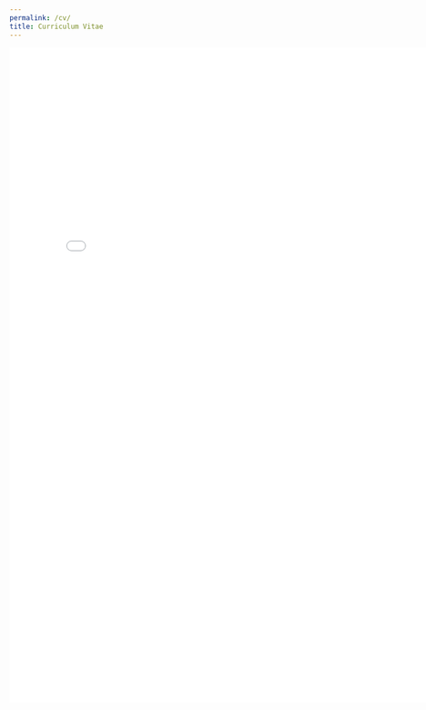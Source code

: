 ```yaml
---
permalink: /cv/
title: Curriculum Vitae
---
```


<iframe src="/assets/docs/cv.pdf#navpanes=0" style="width:800px; height:1150px;" frameborder="0"></iframe>
